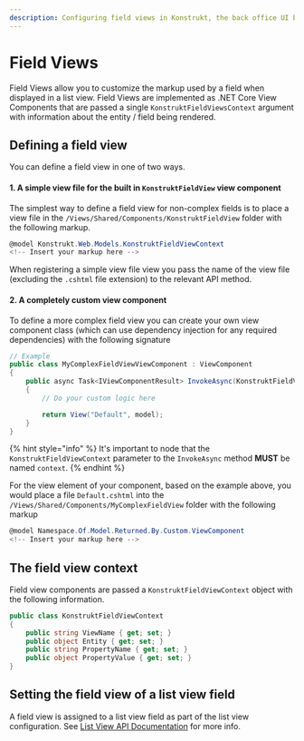 ```yaml
---
description: Configuring field views in Konstrukt, the back office UI builder for Umbraco.
---
```


# Field Views

Field Views allow you to customize the markup used by a field when displayed in a list view. Field Views are implemented as .NET Core View Components that are passed a single `KonstruktFieldViewsContext` argument with information about the entity / field being rendered. 

## Defining a field view

You can define a field view in one of two ways.

#### **1. A simple view file for the built in `KonstruktFieldView` view component**

The simplest way to define a field view for non-complex fields is to place a view file in the `/Views/Shared/Components/KonstruktFieldView` folder with the following markup.

````csharp
@model Konstrukt.Web.Models.KonstruktFieldViewContext
<!-- Insert your markup here -->
````

When registering a simple view file view you pass the name of the view file (excluding the `.cshtml` file extension) to the relevant API method.

#### **2. A completely custom view component**

To define a more complex field view you can create your own view component class (which can use dependency injection for any required dependencies) with the following signature

````csharp
// Example
public class MyComplexFieldViewViewComponent : ViewComponent
{
    public async Task<IViewComponentResult> InvokeAsync(KonstruktFieldViewContext context)
    {
        // Do your custom logic here

        return View("Default", model);
    }
}
````

{% hint style="info" %}
It's important to node that the `KonstruktFieldViewContext` parameter to the `InvokeAsync` method **MUST** be named `context`.
{% endhint %}

For the view element of your component, based on the example above, you would place a file `Default.cshtml` into the  `/Views/Shared/Components/MyComplexFieldView` folder with the following markup

````csharp
@model Namespace.Of.Model.Returned.By.Custom.ViewComponent
<!-- Insert your markup here -->
````

## The field view context

Field view components are passed a `KonstruktFieldViewContext` object with the following information.

````csharp
public class KonstruktFieldViewContext
{
    public string ViewName { get; set; }
    public object Entity { get; set; }
    public string PropertyName { get; set; }
    public object PropertyValue { get; set; }
}
````

## Setting the field view of a list view field

A field view is assigned to a list view field as part of the list view configuration. See [List View API Documentation](collection-list-views.md#setting-the-view-of-a-field) for more info.
